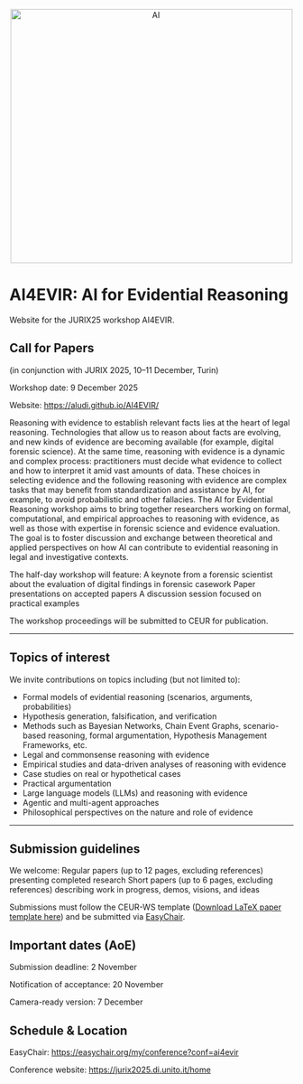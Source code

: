 
<p align="center">
<img width="500" height="450" alt="AI" src="https://github.com/user-attachments/assets/632051ea-bacf-4df5-9e64-b0da4ab59834" />
</p>

# AI4EVIR: AI for Evidential Reasoning
Website for the JURIX25 workshop AI4EVIR.

## Call for Papers
(in conjunction with JURIX 2025, 10–11 December, Turin)

Workshop date: 9 December 2025

Website: https://aludi.github.io/AI4EVIR/

Reasoning with evidence to establish relevant facts lies at the heart of legal reasoning. Technologies that allow us to reason about facts are evolving, and new kinds of evidence are becoming available (for example, digital forensic science). At the same time, reasoning with evidence is a dynamic and complex process: practitioners must decide what evidence to collect and how to interpret it amid vast amounts of data. These choices in selecting evidence and the following reasoning with evidence are complex tasks that may benefit from standardization and assistance by AI, for example, to avoid probabilistic and other fallacies.
The AI for Evidential Reasoning workshop aims to bring together researchers working on formal, computational, and empirical approaches to reasoning with evidence, as well as those with expertise in forensic science and evidence evaluation. The goal is to foster discussion and exchange between theoretical and applied perspectives on how AI can contribute to evidential reasoning in legal and investigative contexts.

The half-day workshop will feature:
A keynote from a forensic scientist about the evaluation of digital findings in forensic casework
Paper presentations on accepted papers
A discussion session focused on practical examples 

The workshop proceedings will be submitted to CEUR for publication.

-----------------

## Topics of interest
We invite contributions on topics including (but not limited to):

- Formal models of evidential reasoning (scenarios, arguments, probabilities)
- Hypothesis generation, falsification, and verification
- Methods such as Bayesian Networks, Chain Event Graphs, scenario-based reasoning, formal argumentation, Hypothesis Management Frameworks, etc.
-  Legal and commonsense reasoning with evidence
-  Empirical studies and data-driven analyses of reasoning with evidence
-  Case studies on real or hypothetical cases
-  Practical argumentation
-  Large language models (LLMs) and reasoning with evidence
-  Agentic and multi-agent approaches
-  Philosophical perspectives on the nature and role of evidence

-----------------

## Submission guidelines
We welcome:
Regular papers (up to 12 pages, excluding references) presenting completed research
Short papers (up to 6 pages, excluding references) describing work in progress, demos, visions, and ideas

Submissions must follow the CEUR-WS template (<a id="raw-url" href="https://raw.githubusercontent.com/aludi/AI4EVIR/main/TemplateAI4EVIR.zip">Download LaTeX paper template here</a>) and be submitted via <a id="raw-url" href="https://easychair.org/my/conference?conf=ai4evir">EasyChair</a>.

## Important dates (AoE)
Submission deadline: 2 November

Notification of acceptance: 20 November

Camera-ready version: 7 December

## Schedule & Location
EasyChair: https://easychair.org/my/conference?conf=ai4evir

Conference website: https://jurix2025.di.unito.it/home


